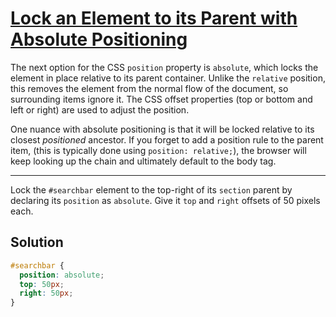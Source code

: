 # [Lock an Element to its Parent with Absolute Positioning](https://learn.freecodecamp.org/responsive-web-design/applied-visual-design/lock-an-element-to-its-parent-with-absolute-positioning)

The next option for the CSS `position` property is `absolute`, which locks the element in place relative to its parent container. Unlike the `relative` position, this removes the element from the normal flow of the document, so surrounding items ignore it. The CSS offset properties (top or bottom and left or right) are used to adjust the position.

One nuance with absolute positioning is that it will be locked relative to its closest _positioned_ ancestor. If you forget to add a position rule to the parent item, (this is typically done using `position: relative;`), the browser will keep looking up the chain and ultimately default to the body tag.

---

Lock the `#searchbar` element to the top-right of its `section` parent by declaring its `position` as `absolute`. Give it `top` and `right` offsets of 50 pixels each.

## Solution

```css
#searchbar {
  position: absolute;
  top: 50px;
  right: 50px;
}
```